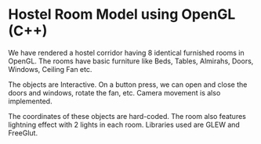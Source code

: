 # Hostel Room Model using OpenGL (C++)

We have rendered a hostel corridor having 8 identical furnished rooms in OpenGL.
The rooms have basic furniture like Beds, Tables, Almirahs, Doors, Windows, Ceiling Fan etc.

The objects are Interactive. On a button press, we can open and close the doors and windows, rotate the fan, etc.
Camera movement is also implemented.

The coordinates of these objects are hard-coded. 
The room also features lightning effect with 2 lights in each room.
Libraries used are GLEW and FreeGlut.
